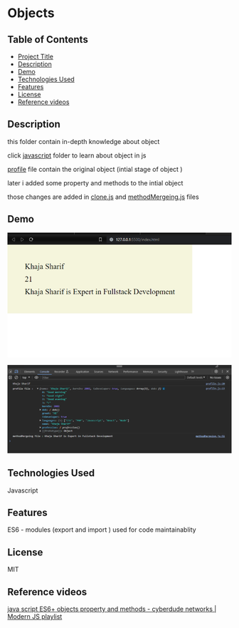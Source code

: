 # Objects

## Table of Contents

- [Project Title](#project-title)
- [Description](#description)
- [Demo](#demo)
- [Technologies Used](#technologies-used)
- [Features](#features)
- [License](#license)
- [Reference videos](#reference-videos)

## Description

this folder contain in-depth knowledge about object

click [javascript](./javascripts/) folder to learn about object in js

[profile](./javascripts/profile.js) file contain the original object (intial stage of object )

later i added some property and methods to the intial object

those changes are added in [clone.js](./javascripts/clone.js) and [methodMergeing.js](./javascripts/methodMergeing.js) files

## Demo

![html output](./images/object-values-in-innerHTML.png)

![log output](./images/log.png)

## Technologies Used

Javascript

## Features

ES6 - modules (export and import ) used for code maintainablity

## License

MIT

## Reference videos

[ java script ES6+ objects property and methods - cyberdude networks | Modern JS playlist](https://youtu.be/-IWA5e9CNis?si=0I5Awep_B8HA3WuS)
